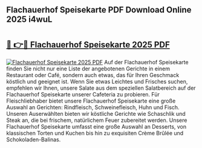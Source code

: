 ## Flachauerhof Speisekarte PDF Download Online 2025 i4wuL

# <h2><a href="http://gc9r8kk.nevu.top/?p=Flachauerhof+Speisekarte">🔗 👉🔴 Flachauerhof Speisekarte 2025 PDF</a></h2>

[![Flachauerhof Speisekarte 2025 PDF](https://i.imgur.com/dBaPXMq.png)](http://gc9r8kk.nevu.top/?p=Flachauerhof+Speisekarte)
Auf der Flachauerhof Speisekarte finden Sie nicht nur eine Liste der angebotenen Gerichte in einem Restaurant oder Café, sondern auch etwas, das für Ihren Geschmack köstlich und geeignet ist. Wenn Sie etwas Leichtes und Frisches suchen, empfehlen wir Ihnen, unsere Salate aus dem speziellen Salatbereich auf der Flachauerhof Speisekarte unserer Cafeteria zu probieren. Für Fleischliebhaber bietet unsere Flachauerhof Speisekarte eine große Auswahl an Gerichten: Rindfleisch, Schweinefleisch, Huhn und Fisch. Unseren Auserwählten bieten wir köstliche Gerichte wie Schaschlik und Steak an, die bei frischem, natürlichem Feuer zubereitet werden. Unsere Flachauerhof Speisekarte umfasst eine große Auswahl an Desserts, von klassischen Torten und Kuchen bis hin zu exquisiten Crème Brûlée und Schokoladen-Balinas.
